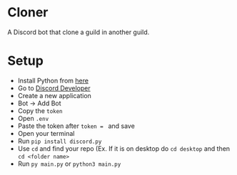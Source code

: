 # Cloner
A Discord bot that clone a guild in another guild.
# Setup
- Install Python from [here](https://www.python.org/downloads/)
- Go to [Discord Developer](https://discordapp.com/developers/applications/)
- Create a new application
- Bot -> Add Bot
- Copy the `token`
- Open `.env`
- Paste the token after `token = ` and save
- Open your terminal 
- Run `pip install discord.py`
- Use `cd` and find your repo (Ex. If it is on desktop do `cd desktop` and then `cd <folder name>`
- Run `py main.py` or `python3 main.py`

